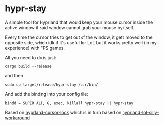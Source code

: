 # hypr-stay

A simple tool for Hyprland that would keep your mouse cursor inside the active window if said window cannot grab your mouse by itself.

Every time the cursor tries to get out of the window, it gets moved to the opposite side, which idk if it's useful for LoL but it works pretty well (in my experience) with FPS games.

All you need to do is just:
```
cargo build --release
```
and then
```
sudo cp target/release/hypr-stay /usr/bin/
```
And add the binding into your config file:
```
bindd = SUPER ALT, G, exec, killall hypr-stay || hypr-stay
```

Based on [hyprland-cursor-lock](https://gitlab.com/mytdragon/hyprland-cursor-lock) which is in turn based on [hyprland-lol-silly-workaround](https://github.com/BKSalman/hyprland-lol-silly-workaround)
